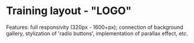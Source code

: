 # Training layout - "LOGO"
Features: full responsivity (320px - 1600+px); connection of background gallery, stylization of 'radio buttons', implementation of parallax effect, etc.
